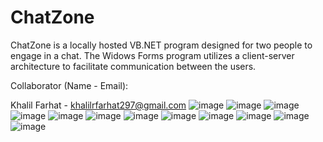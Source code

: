 # ChatZone
ChatZone is a locally hosted VB.NET program designed for two people to engage in a chat. The Widows Forms program utilizes a client-server architecture to facilitate communication between the users.

Collaborator (Name - Email):

Khalil Farhat - khalilrfarhat297@gmail.com
![image](https://github.com/KhalilFarhat/ChatZone/assets/100374222/cfee9d0e-c23a-4685-be94-90906581ac66)
![image](https://github.com/KhalilFarhat/ChatZone/assets/100374222/795983c6-8794-4cef-8ad0-15b29c91fc60)
![image](https://github.com/KhalilFarhat/ChatZone/assets/100374222/64ee39e6-85ee-4160-9bd5-ef16143b301f)
![image](https://github.com/KhalilFarhat/ChatZone/assets/100374222/fbe1c9db-a3eb-4f73-9232-eba89dd6597b)
![image](https://github.com/KhalilFarhat/ChatZone/assets/100374222/c4ceb5a9-b821-4fb7-8b30-4ded4cac23c2)
![image](https://github.com/KhalilFarhat/ChatZone/assets/100374222/62a4d5fb-90af-4c2b-8ded-daab36fbcdcd)
![image](https://github.com/KhalilFarhat/ChatZone/assets/100374222/b160055e-063e-462b-895d-a59d9a2f0114)
![image](https://github.com/KhalilFarhat/ChatZone/assets/100374222/e1a8208b-2b58-4bb5-b0fc-dc076fb5c64d)
![image](https://github.com/KhalilFarhat/ChatZone/assets/100374222/dd2bd925-85f8-472c-9933-5a9e7e5c85e6)
![image](https://github.com/KhalilFarhat/ChatZone/assets/100374222/6aaee460-c029-41c4-895c-24161783f9f8)
![image](https://github.com/KhalilFarhat/ChatZone/assets/100374222/9517bffc-2a96-44e5-b25e-bd5b29420acf)
![image](https://github.com/KhalilFarhat/ChatZone/assets/100374222/83276751-2e29-421f-9201-b63bded5f26f)
